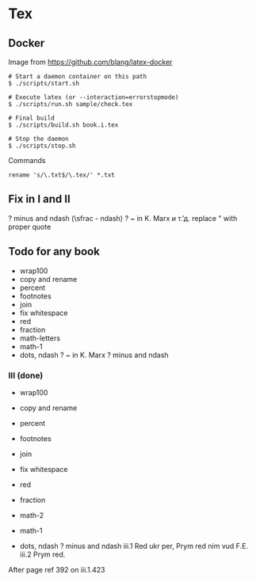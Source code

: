 # Tex

## Docker

Image from https://github.com/blang/latex-docker

	# Start a daemon container on this path
	$ ./scripts/start.sh

	# Execute latex (or --interaction=errorstopmode)
	$ ./scripts/run.sh sample/check.tex 

	# Final build
	$ ./scripts/build.sh book.i.tex

	# Stop the daemon
	$ ./scripts/stop.sh

Commands

	rename 's/\.txt$/\.tex/' *.txt

## Fix in I and II
 ? minus and ndash (\sfrac - ndash)
 ? ~ in K. Marx
  и т.ʼд.
  replace " with proper quote

## Todo for any book

- wrap100
- copy and rename
- percent
- footnotes
- join
- fix whitespace
- red
- fraction
- math-letters
- math-1
- dots, ndash
? ~ in K. Marx
? minus and ndash

### III (done)

- wrap100
- copy and rename
- percent
- footnotes
- join
- fix whitespace

- red
- fraction
- math-2
- math-1
- dots, ndash
? minus and ndash
iii.1 Red ukr per, Prym red nim vud F.E.
iii.2 Prym red.

Аfter 
	page ref 392 on iii.1.423
